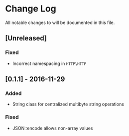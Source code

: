 # Change Log

All notable changes to will be documented in this file.

## [Unreleased]
### Fixed
- Incorrect namespacing in `HTTP\HTTP`

## [0.1.1] - 2016-11-29
### Added
- String class for centralized multibyte string operations

### Fixed
- JSON::encode allows non-array values
